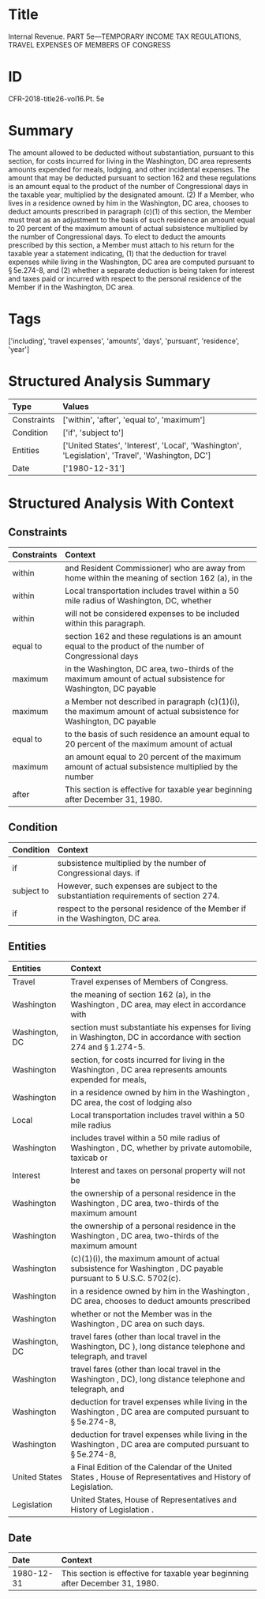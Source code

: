 # Title

 Internal Revenue. PART 5e—TEMPORARY INCOME TAX REGULATIONS, TRAVEL EXPENSES OF MEMBERS OF CONGRESS


# ID

 CFR-2018-title26-vol16.Pt. 5e


# Summary

The amount allowed to be deducted without substantiation, pursuant to this section, for costs incurred for living in the Washington, DC area represents amounts expended for meals, lodging, and other incidental expenses.
The amount that may be deducted pursuant to section 162 and these regulations is an amount equal to the product of the number of Congressional days in the taxable year, multiplied by the designated amount.
(2) If a Member, who lives in a residence owned by him in the Washington, DC area, chooses to deduct amounts prescribed in paragraph (c)(1) of this section, the Member must treat as an adjustment to the basis of such residence an amount equal to 20 percent of the maximum amount of actual subsistence multiplied by the number of Congressional days.
To elect to deduct the amounts prescribed by this section, a Member must attach to his return for the taxable year a statement indicating, (1) that the deduction for travel expenses while living in the Washington, DC area are computed pursuant to &#167;&#8201;5e.274-8, and (2) whether a separate deduction is being taken for interest and taxes paid or incurred with respect to the personal residence of the Member if in the Washington, DC area.


# Tags

['including', 'travel expenses', 'amounts', 'days', 'pursuant', 'residence', 'year']


# Structured Analysis Summary

| Type        | Values                                                                                          |
|:------------|:------------------------------------------------------------------------------------------------|
| Constraints | ['within', 'after', 'equal to', 'maximum']                                                      |
| Condition   | ['if', 'subject to']                                                                            |
| Entities    | ['United States', 'Interest', 'Local', 'Washington', 'Legislation', 'Travel', 'Washington, DC'] |
| Date        | ['1980-12-31']                                                                                  |


# Structured Analysis With Context

 


## Constraints

| Constraints   | Context                                                                                                            |
|:--------------|:-------------------------------------------------------------------------------------------------------------------|
| within        | and Resident Commissioner) who are away from home within the meaning of section 162 (a), in the                    |
| within        | Local transportation includes travel  within a 50 mile radius of Washington, DC, whether                           |
| within        | will not be considered expenses to be included within  this paragraph.                                             |
| equal to      | section 162 and these regulations is an amount equal to the product of the number of Congressional days            |
| maximum       | in the Washington, DC area, two-thirds of the maximum amount of actual subsistence for Washington, DC payable      |
| maximum       | a Member not described in paragraph (c)(1)(i), the maximum amount of actual subsistence for Washington, DC payable |
| equal to      | to the basis of such residence an amount equal to 20 percent of the maximum amount of actual                       |
| maximum       | an amount equal to 20 percent of the maximum amount of actual subsistence multiplied by the number                 |
| after         | This section is effective for taxable year beginning  after  December 31, 1980.                                    |


## Condition

| Condition   | Context                                                                                 |
|:------------|:----------------------------------------------------------------------------------------|
| if          | subsistence multiplied by the number of Congressional days. if                          |
| subject to  | However, such expenses are  subject to  the substantiation requirements of section 274. |
| if          | respect to the personal residence of the Member if  in the Washington, DC area.         |


## Entities

| Entities       | Context                                                                                                                       |
|:---------------|:------------------------------------------------------------------------------------------------------------------------------|
| Travel         | Travel  expenses of Members of Congress.                                                                                      |
| Washington     | the meaning of section 162 (a), in the Washington , DC area, may elect in accordance with                                     |
| Washington, DC | section must substantiate his expenses for living in Washington, DC  in accordance with section 274 and &#167;&#8201;1.274-5. |
| Washington     | section, for costs incurred for living in the Washington , DC area represents amounts expended for meals,                     |
| Washington     | in a residence owned by him in the Washington , DC area, the cost of lodging also                                             |
| Local          | Local transportation includes travel within a 50 mile radius                                                                  |
| Washington     | includes travel within a 50 mile radius of Washington , DC, whether by private automobile, taxicab or                         |
| Interest       | Interest and taxes on personal property will not be                                                                           |
| Washington     | the ownership of a personal residence in the Washington , DC area, two-thirds of the maximum amount                           |
| Washington     | the ownership of a personal residence in the Washington , DC area, two-thirds of the maximum amount                           |
| Washington     | (c)(1)(i), the maximum amount of actual subsistence for Washington , DC payable pursuant to 5 U.S.C. 5702(c).                 |
| Washington     | in a residence owned by him in the Washington , DC area, chooses to deduct amounts prescribed                                 |
| Washington     | whether or not the Member was in the Washington , DC area on such days.                                                       |
| Washington, DC | travel fares (other than local travel in the Washington, DC ), long distance telephone and telegraph, and travel              |
| Washington     | travel fares (other than local travel in the Washington , DC), long distance telephone and telegraph, and                     |
| Washington     | deduction for travel expenses while living in the Washington , DC area are computed pursuant to &#167;&#8201;5e.274-8,        |
| Washington     | deduction for travel expenses while living in the Washington , DC area are computed pursuant to &#167;&#8201;5e.274-8,        |
| United States  | a Final Edition of the Calendar of the United States , House of Representatives and History of Legislation.                   |
| Legislation    | United States, House of Representatives and History of Legislation .                                                          |


## Date

| Date       | Context                                                                       |
|:-----------|:------------------------------------------------------------------------------|
| 1980-12-31 | This section is effective for taxable year beginning after December 31, 1980. |


